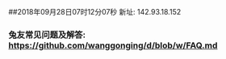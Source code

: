 ##2018年09月28日07时12分07秒 新址: 142.93.18.152
### 兔友常见问题及解答: https://github.com/wanggonging/d/blob/w/FAQ.md

